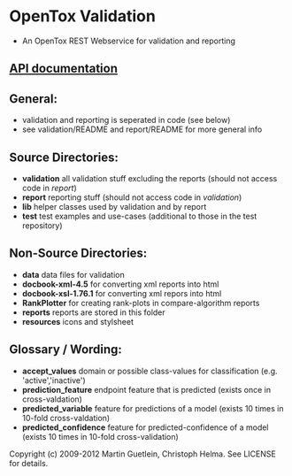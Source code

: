 OpenTox Validation
==================

* An OpenTox REST Webservice for validation and reporting

[API documentation](http://rdoc.info/github/opentox/validation)
--------------------------------------------------------------

General:
--------

* validation and reporting is seperated in code (see below)
* see validation/README and report/README for more general info

Source Directories:
-------------------

* **validation** all validation stuff excluding the reports (should not access code in *report*)
* **report** reporting stuff (should not access code in *validation*)
* **lib** helper classes used by validation and by report 
* **test** test examples and use-cases (additional to those in the test repository)

Non-Source Directories:
-----------------------

* **data** data files for validation
* **docbook-xml-4.5** for converting xml reports into html
* **docbook-xsl-1.76.1** for converting xml repors into html
* **RankPlotter** for creating rank-plots in compare-algorithm reports
* **reports** reports are stored in this folder
* **resources** icons and stylsheet

Glossary / Wording:
-------------------

* **accept_values** domain or possible class-values for classification (e.g. 'active','inactive')
* **prediction_feature** endpoint feature that is predicted (exists once in cross-valdation)
* **predicted_variable** feature for predictions of a model (exists 10 times in 10-fold cross-valdation)
* **predicted_confidence** feature for predicted-confidence of a model (exists 10 times in 10-fold cross-validation)

Copyright (c) 2009-2012 Martin Guetlein, Christoph Helma. See LICENSE for details.
